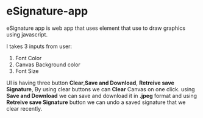 # eSignature-app
eSignature app is web app that uses <canvas> element that use to draw graphics using javascript. 

I takes 3 inputs from user:
  1. Font Color
  2. Canvas Background color
  3. Font Size

UI is having three button **Clear**,**Save and Download**, **Retreive save Signature**,
By using clear buttons we can **Clear** Canvas on one click. using **Save and Download** we can save and download it in **.jpeg** format and using **Retreive save Signature** button we can undo a saved signature that we clear recently.
